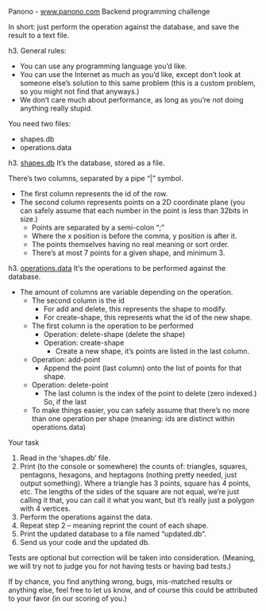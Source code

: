 Panono - www.panono.com
Backend programming challenge

In short: just perform the operation against the database, and save the result to a text file.

h3. General rules:
* You can use any programming language you’d like.
* You can use the Internet as much as you’d like, except don’t look at someone else’s solution to this same problem (this is a custom problem, so you might not find that anyways.)
* We don’t care much about performance, as long as you’re not doing anything really stupid.

You need two files:
* shapes.db
* operations.data

h3. [shapes.db](shapes.db)
It’s the database, stored as a file.

There’s two columns, separated by a pipe “|” symbol.
* The first column represents the id of the row.
* The second column represents points on a 2D coordinate plane (you can safely assume that each number in the point is less than 32bits in size.)
  * Points are separated by a semi-colon “;”
  * Where the x position is before the comma, y position is after it.
  * The points themselves having no real meaning or sort order.
  * There’s at most 7 points for a given shape, and minimum 3.


h3. [operations.data](operations.data)
It’s the operations to be performed against the database.

* The amount of columns are variable depending on the operation.
  * The second column is the id
    * For add and delete, this represents the shape to modify.
    * For create-shape, this represents what the id of the new shape.
  * The first column is the operation to be performed
    * Operation: delete-shape (delete the shape)
    * Operation: create-shape
      * Create a new shape, it’s points are listed in the last column.
  * Operation: add-point
    * Append the point (last column) onto the list of points for that shape.
  * Operation: delete-point
    * The last column is the index of the point to delete (zero indexed.) So, if the last 
  * To make things easier, you can safely assume that there’s no more than one operation per shape (meaning: ids are distinct within operations.data)

Your task
1. Read in the ‘shapes.db’ file.
2. Print (to the console or somewhere) the counts of: triangles, squares, pentagons, hexagons, and heptagons (nothing pretty needed, just output something).
Where a triangle has 3 points, square has 4 points, etc.
The lengths of the sides of the square are not equal, we’re just calling it that, you can call it what you want, but it’s really just a polygon with 4 vertices.
3. Perform the operations against the data.
4. Repeat step 2 – meaning reprint the count of each shape.
5. Print the updated database to a file named “updated.db”.
6. Send us your code and the updated db.

Tests are optional but correction will be taken into consideration. (Meaning, we will try not to judge you for not having tests or having bad tests.)

If by chance, you find anything wrong, bugs, mis-matched results or anything else, feel free to let us know, and of course this could be attributed to your favor (in our scoring of you.)